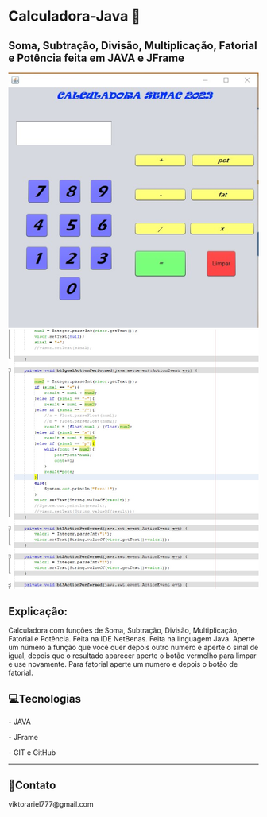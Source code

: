 <h1>Calculadora-Java 🧮</h1>

<h2>Soma, Subtração, Divisão, Multiplicação, Fatorial e Potência feita em JAVA e JFrame</h2>


<img alt="Jframe da calculadora que soma 2 numeros" src="./images/image3.jpg">

<img alt="Codigo da calculadora que soma 2 numeros" src="./images/image1.jpg">
<h2>Explicação:</h2>
<p>Calculadora com funções de Soma, Subtração, Divisão, Multiplicação, Fatorial e Potência. Feita na IDE NetBenas. Feita na linguagem Java. Aperte um número
a função que você quer depois outro numero e aperte o sinal de igual, depois que o resultado aparecer aperte o botão vermelho para limpar e use novamente.
Para fatorial aperte um numero e depois o botão de fatorial.</p>

<h2>💻Tecnologias</h2>
<p>- JAVA </p>

<p>- JFrame </p>

<p>- GIT e GitHub </p>
<hr>
<h2>📱Contato</h2>
<p>viktorariel777@gmail.com</p>

